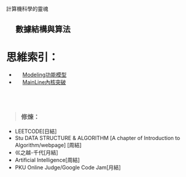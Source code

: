 計算機科學的靈魂
   ## &#160;&#160;&#160;&#160;&#160;數據結構與算法


 # 思維索引：
   * &#160;&#160;&#160;&#160;&#160;[Modeling功能模型]()
   * &#160;&#160;&#160;&#160;&#160;[MainLine內核突破](https://github.com/Lost-Monument/NeuralLine/blob/%E8%A1%93%E9%9B%86-COMPUTER/%E6%80%9D%E7%B6%AD%E7%B4%A2%E5%BC%95/MainLine.md)
         
<br />
<br />

 > ### 修煉：
   * LEETCODE[日結]
   * Stu DATA STRUCTURE & ALGORITHM [A chapter of Introduction to Algorithm/webpage] [周結]
   * 巛之越-千代[月結]
   * Artificial Intelligence[周結]
   * PKU Online Judge/Google Code Jam[月結]
